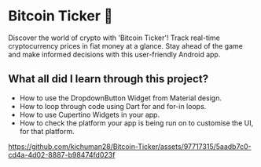 # Bitcoin Ticker 🤑

Discover the world of crypto with 'Bitcoin Ticker'! Track real-time cryptocurrency prices in fiat money at a glance. Stay ahead of the game and make informed decisions with this user-friendly Android app. 

## What all did I learn through this project?

- How to use the DropdownButton Widget from Material design.
- How to loop through code using Dart for and for-in loops.
- How to use Cupertino Widgets in your app.
- How to check the platform your app is being run on to customise the UI, for that platform.


https://github.com/kichuman28/Bitcoin-Ticker/assets/97717315/5aadb7c0-cd4a-4d02-8887-b98474fd023f

